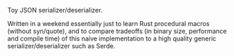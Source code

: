 Toy JSON serializer/deserializer.

Written in a weekend essentially just to learn Rust procedural macros (without syn/quote), and to compare tradeoffs (in binary size, performance and compile time) of this naive implementation to a high quality generic serializer/deserializer such as Serde.
